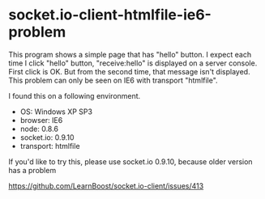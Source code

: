 socket.io-client-htmlfile-ie6-problem
=====================================
This program shows a simple page that has "hello" button.
I expect each time I click "hello" button, "receive:hello" is displayed on a server console.
First click is OK. But from the second time, that message isn't displayed.
This problem can only be seen on IE6 with transport "htmlfile".

I found this on a following environment.

* OS: Windows XP SP3
* browser: IE6
* node: 0.8.6
* socket.io: 0.9.10
* transport: htmlfile
    
If you'd like to try this, please use socket.io 0.9.10, because older version has a problem 

https://github.com/LearnBoost/socket.io-client/issues/413

